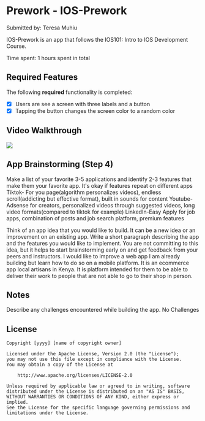 # Prework - IOS-Prework

Submitted by: Teresa Muhiu

IOS-Prework is an app that follows the IOS101: Intro to IOS Development Course. 

Time spent: 1 hours spent in total

## Required Features

The following **required** functionality is completed:

- [x] Users are see a screen with three labels and a button
- [x] Tapping the button changes the screen color to a random color
 
## Video Walkthrough


<div>
    <a href="https://www.loom.com/share/870902e0535e44e1bc5c6ff1af0ad603">
    </a>
    <a href="https://www.loom.com/share/870902e0535e44e1bc5c6ff1af0ad603">
      <img style="max-width:300px;" src="https://cdn.loom.com/sessions/thumbnails/870902e0535e44e1bc5c6ff1af0ad603-28503c1fdaa8b6ee-full-play.gif">
    </a>
  </div>
 

## App Brainstorming (Step 4)
Make a list of your favorite 3-5 applications and identify 2-3 features that make them your favorite app. It's okay if features repeat on different apps
Tiktok- For you page(algorithm personalizes videos), endless scroll(addicting but effective format), built in sounds for content
Youtube- Adsense for creators, personalized videos through suggested videos, long video formats(compared to tiktok for example)
LinkedIn-Easy Apply for job apps, combination of posts and job search platform, premium features

 Think of an app idea that you would like to build. It can be a new idea or an improvement on an existing app. Write a short paragraph describing the app and the features you would like to implement. You are not committing to this idea, but it helps to start brainstorming early on and get feedback from your peers and instructors.
 I would like to improve a web app I am already building but learn how to do so on a mobile platform. It is an ecommerce app local artisans in Kenya. It is platform intended for them to be able to deliver their work to people that are not able to go to their shop in person.

## Notes

Describe any challenges encountered while building the app.
No Challenges


## License

    Copyright [yyyy] [name of copyright owner]

    Licensed under the Apache License, Version 2.0 (the "License");
    you may not use this file except in compliance with the License.
    You may obtain a copy of the License at

        http://www.apache.org/licenses/LICENSE-2.0

    Unless required by applicable law or agreed to in writing, software
    distributed under the License is distributed on an "AS IS" BASIS,
    WITHOUT WARRANTIES OR CONDITIONS OF ANY KIND, either express or implied.
    See the License for the specific language governing permissions and
    limitations under the License.
